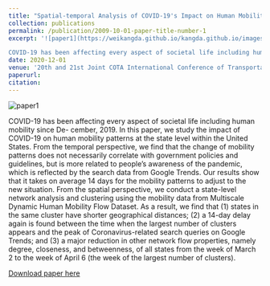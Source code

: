 ```yaml
---
title: "Spatial-temporal Analysis of COVID-19's Impact on Human Mobility: the Case of the United States"
collection: publications
permalink: /publication/2009-10-01-paper-title-number-1
excerpt: '![paper1](https://weikangda.github.io/kangda.github.io/images/paper1.PNG){: .align-left width="300px" height="250px"}  

COVID-19 has been affecting every aspect of societal life including human mobility since De- cember, 2019. In this paper, we study the impact of COVID-19 on human mobility patterns at the state level within the United States. From the temporal perspective, we find that the change of mobility patterns does not necessarily correlate with government policies and guidelines, but is more related to people’s awareness of the pandemic, which is reflected by the search data from Google Trends. Our results show that it takes on average 14 days for the mobility patterns to adjust to the new situation. From the spatial perspective, we conduct a state-level network analysis and clustering using the mobility data from Multiscale Dynamic Human Mobility Flow Dataset. As a result, we find that (1) states in the same cluster have shorter geographical distances; (2) a 14-day delay again is found between the time when the largest number of clusters appears and the peak of Coronavirus-related search queries on Google Trends; and (3) a major reduction in other network flow properties, namely degree, closeness, and betweenness, of all states from the week of March 2 to the week of April 6 (the week of the largest number of clusters).'
date: 2020-12-01
venue: '20th and 21st Joint COTA International Conference of Transportation Professionals'
paperurl: 
citation: 
---
```

![paper1](https://weikangda.github.io/kangda.github.io/images/paper1.PNG)  

COVID-19 has been affecting every aspect of societal life including human mobility since De- cember, 2019. In this paper, we study the impact of COVID-19 on human mobility patterns at the state level within the United States. From the temporal perspective, we find that the change of mobility patterns does not necessarily correlate with government policies and guidelines, but is more related to people’s awareness of the pandemic, which is reflected by the search data from Google Trends. Our results show that it takes on average 14 days for the mobility patterns to adjust to the new situation. From the spatial perspective, we conduct a state-level network analysis and clustering using the mobility data from Multiscale Dynamic Human Mobility Flow Dataset. As a result, we find that (1) states in the same cluster have shorter geographical distances; (2) a 14-day delay again is found between the time when the largest number of clusters appears and the peak of Coronavirus-related search queries on Google Trends; and (3) a major reduction in other network flow properties, namely degree, closeness, and betweenness, of all states from the week of March 2 to the week of April 6 (the week of the largest number of clusters).

[Download paper here](https://arxiv.org/pdf/2010.03707.pdf)